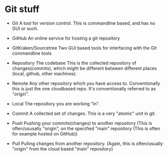 # Git stuff
* Git
A tool for version control. This is commandline based, and has no GUI or such.

* GitHub
An online service for hosting a git repository

* GitKraken/Sourcetree
Two GUI based tools for interfacing with the Git commandline tools

* Repository
The codebase
This is the collected repository of changes(commits), which might be different between different places (local, github, other machines).

* Remote
Any other repository which you have access to. Conventionally this is just the one cloudbased repo.  It's conventionally referred to as "origin".

* Local
The repository you are working "in".

* Commit
A collected set of changes. This is a very "atomic" unit in git.

* Push
Pushing your commits(changes) to another repository (This is often/ususally "origin", on the specified "main" repository (This is often for example hosted on GitHub))

* Pull
Pulling changes from another repository. (Again, this is often/usually "origin" from the cloud based "main" repository)